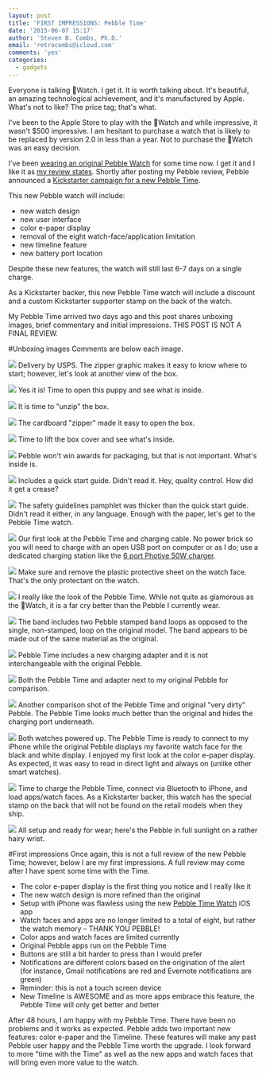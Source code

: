 ```yaml
---
layout: post
title: 'FIRST IMPRESSIONS: Pebble Time'
date: '2015-06-07 15:17'
author: 'Steven B. Combs, Ph.D.'
email: 'retrocombs@icloud.com'
comments: 'yes'
categories:
  - gadgets
---
```


Everyone is talking Watch. I get it. It is worth talking about. It's beautiful, an amazing technological achievement, and it's manufactured by Apple. What's not to like? The price tag; that's what.

I've been to the Apple Store to play with the Watch and while impressive, it wasn't $500 impressive. I am hesitant to purchase a watch that is likely to be replaced by version 2.0 in less than a year. Not to purchase the Watch was an easy decision.

I've been [wearing an original Pebble Watch][2768-0001] for some time now. I get it and I like it as [my review states](/gadgets/2014/10/19/my-first-month-with-pebble-watch.html "My first month with the Pebble watch"). Shortly after posting my Pebble review, Pebble announced a [Kickstarter campaign for a new Pebble Time](https://www.kickstarter.com/projects/597507018/pebble-time-awesome-smartwatch-no-compromises).

This new Pebble watch will include:

* new watch design
* new user interface
* color e-paper display
* removal of the eight watch-face/application limitation
* new timeline feature
* new battery port location

Despite these new features, the watch will still last 6-7 days on a single charge.

As a Kickstarter backer, this new Pebble Time watch will include a discount and a custom Kickstarter supporter stamp on the back of the watch.

My Pebble Time arrived two days ago and this post shares unboxing images, brief commentary and initial impressions. THIS POST IS NOT A FINAL REVIEW.

#Unboxing images
Comments are below each image.

![](https://lh3.googleusercontent.com/-Q_Epl6PlkQQ/VXMF4eY2n9I/AAAAAAABeuw/kHiDDZ8ic7g/w1896-h1422-no/IMG_8253.JPG)
Delivery by USPS. The zipper graphic makes it easy to know where to start; however, let's look at another view of the box.

![](https://lh3.googleusercontent.com/-8fI5s0-ikqQ/VXMF4eQ9s7I/AAAAAAABeus/LMLPoQ9HADg/w1896-h1422-no/IMG_8254.JPG)
Yes it is! Time to open this puppy and see what is inside.

![](https://lh3.googleusercontent.com/-seygfZ2OX60/VXMF4Sfs4VI/AAAAAAABeuc/MgK70iJvV7A/w1896-h1422-no/IMG_8255.JPG)
It is time to "unzip" the box.

![](https://lh3.googleusercontent.com/-DkD81IW2GM8/VXMF4SAZhII/AAAAAAABeuY/XBamw4UwX9s/w1896-h1422-no/IMG_8256.JPG)
The cardboard "zipper" made it easy to open the box.

![](https://lh3.googleusercontent.com/-Jl8OVBWy5vM/VXMF4XT8FuI/AAAAAAABeuo/z6ymphLYdjY/w1896-h1422-no/IMG_8257.JPG)
Time to lift the box cover and see what's inside.

![](https://lh3.googleusercontent.com/-zTU3wmotwBc/VXMF4dcA00I/AAAAAAABeuQ/LTb-AXIbuiY/w1896-h1422-no/IMG_8258.JPG)
Pebble won't win awards for packaging, but that is not important. What's inside is.

![](https://lh3.googleusercontent.com/-aAbSwrJfYJU/VXMF4Qk2YsI/AAAAAAABeuM/XtEl02dXq9c/w1896-h1422-no/IMG_8259.JPG)
Includes a quick start guide. Didn't read it. Hey, quality control. How did it get a crease?

![](https://lh3.googleusercontent.com/-oxz6P-DR8FQ/VXMF4Uk3rQI/AAAAAAABeuI/lufbNpviMno/w1896-h1422-no/IMG_8260.JPG)
The safety guidelines pamphlet was thicker than the quick start guide. Didn't read it either, in any language. Enough with the paper, let's get to the Pebble Time watch.

![](https://lh3.googleusercontent.com/-ox2r7n1rhNo/VXMF4cJ0GQI/AAAAAAABeuE/rUk5gtGu6hk/w1896-h1422-no/IMG_8261.JPG)
Our first look at the Pebble Time and charging cable. No power brick so you will need to charge with an open USB port on computer or as I do; use a dedicated charging station like the [6 port Photive 50W charger][2768-0002].

![](https://lh3.googleusercontent.com/-JQHVgLuAZyI/VXMF4e6YGpI/AAAAAAABevI/PpJSpy7TxZo/w1896-h1422-no/IMG_8262.JPG)
Make sure and remove the plastic protective sheet on the watch face. That's the only protectant on the watch.

![](https://lh3.googleusercontent.com/-W2qEpoaRINs/VXMF4Vlx_FI/AAAAAAABet8/rowB4ciadUA/w1896-h1422-no/IMG_8263.JPG)
I really like the look of the Pebble Time. While not quite as glamorous as the Watch, it is a far cry better than the Pebble I currently wear.

![](https://lh3.googleusercontent.com/-7f1olHgh8RM/VXMF4XWAmmI/AAAAAAABet0/IWtTrLnPxBE/w1896-h1422-no/IMG_8265.JPG)
The band includes two Pebble stamped band loops as opposed to the single, non-stamped, loop on the original model. The band appears to be made out of the same material as the original.

![](https://lh3.googleusercontent.com/-EL9q4oMBzko/VXMF4fhAI_I/AAAAAAABetM/mjL9dpmGwqU/w1896-h1422-no/IMG_8267.JPG)
Pebble Time includes a new charging adapter and it is not interchangeable with the original Pebble.

![](https://lh3.googleusercontent.com/-09TlcIqv9lM/VXMF4XC1YnI/AAAAAAABeu4/LYgIARm0MFQ/w1896-h1422-no/IMG_8268.JPG)
Both the Pebble Time and adapter next to my original Pebble for comparison.

![](https://lh3.googleusercontent.com/-J5qc9DJf83E/VXMF4RNECNI/AAAAAAABetA/-YGU7qLp3X4/w1896-h1422-no/IMG_8269.JPG)
Another comparison shot of the Pebble Time and original "very dirty" Pebble. The Pebble Time looks much better than the original and hides the charging port underneath.

![](https://lh3.googleusercontent.com/-rqJGtxFcQhw/VXMF4UKtACI/AAAAAAABesk/yuzz_Z_W7W4/w1896-h1422-no/IMG_8272.JPG)
Both watches powered up. The Pebble Time is ready to connect to my iPhone while the original Pebble displays my favorite watch face for the black and white display. I enjoyed my first look at the color e-paper display. As expected, it was easy to read in direct light and always on (unlike other smart watches).

![](https://lh3.googleusercontent.com/-j_cfoH-riBc/VXMF4dy-_AI/AAAAAAABesc/z7qqzbSh1kE/w1896-h1422-no/IMG_8274.JPG)
Time to charge the Pebble Time, connect via Bluetooth to iPhone, and load apps/watch faces. As a Kickstarter backer, this watch has the special stamp on the back that will not be found on the retail models when they ship.

![](https://lh4.googleusercontent.com/-aGNapR49tbw/VXSCR0G664I/AAAAAAABevY/h0NmeSOb9Uc/s1422-no/IMG_8283.JPG)
All setup and ready for wear; here's the Pebble in full sunlight on a rather hairy wrist.

#First impressions
Once again, this is not a full review of the new Pebble Time; however, below I are my first impressions. A full review may come after I have spent some time with the Time.

* The color e-paper display is the first thing you notice and I really like it
* The new watch design is more refined than the original
* Setup with iPhone was flawless using the new [Pebble Time Watch](https://itunes.apple.com/us/app/pebble-time-watch/id957997620?mt=8&uo=4&at=10l9LR&ct=sc) iOS app
* Watch faces and apps are no longer limited to a total of eight, but rather the watch memory – THANK YOU PEBBLE!
* Color apps and watch faces are limited currently
* Original Pebble apps run on the Pebble Time
* Buttons are still a bit harder to press than I would prefer
* Notifications are different colors based on the origination of the alert (for instance, Gmail notifications are red and Evernote notifications are green)
* Reminder: this is not a touch screen device
* New Timeline is AWESOME and as more apps embrace this feature, the Pebble Time will only get better and better

After 48 hours, I am happy with my Pebble Time. There have been no problems and it works as expected. Pebble adds two important new features: color e-paper and the Timeline. These features will make any past Pebble user happy and the Pebble Time worth the upgrade. I look forward to more "time with the Time" as well as the new apps and watch faces that will bring even more value to the watch.

[2768-0001]: http://www.amazon.com/gp/product/B00BKEQBI0/ref=as_li_ss_tl?ie=UTF8&camp=1789&creative=390957&creativeASIN=B00BKEQBI0&linkCode=as2&tag=stevenccom-20
[2768-0002]: http://www.amazon.com/gp/product/B00LMIA9L4/ref=as_li_ss_tl?ie=UTF8&camp=1789&creative=390957&creativeASIN=B00LMIA9L4&linkCode=as2&tag=stevenccom-20
